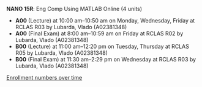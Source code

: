 **NANO 15R**: Eng Comp Using MATLAB Online (4 units)

- **A00** (Lecture) at 10:00 am–10:50 am on Monday, Wednesday, Friday at RCLAS R03 by Lubarda, Vlado (A02381348)
- **A00** (Final Exam) at 8:00 am–10:59 am on Friday at RCLAS R02 by Lubarda, Vlado (A02381348)
- **B00** (Lecture) at 11:00 am–12:20 pm on Tuesday, Thursday at RCLAS R05 by Lubarda, Vlado (A02381348)
- **B00** (Final Exam) at 11:30 am–2:29 pm on Wednesday at RCLAS R03 by Lubarda, Vlado (A02381348)

[Enrollment numbers over time](./NANO15R.tsv)

